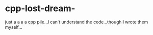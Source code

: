 # cpp-lost-dream-
just a a a a cpp pile...l can't understand the code...though l wrote them myself...
